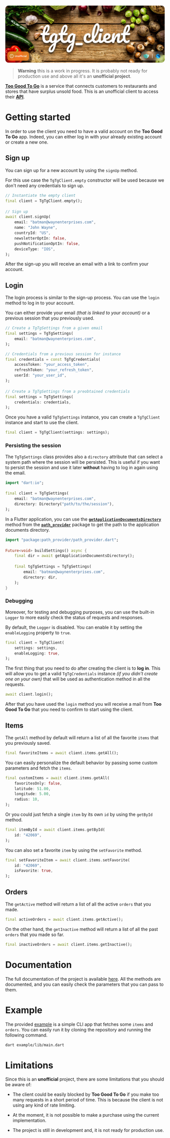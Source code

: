 ![alt Banner of the tgtg_client project](https://raw.githubusercontent.com/Azzeccagarbugli/tgtg_client/main/assets/banner.png)

> **Warning**
> this is a work in progress. It is probably not ready for production use and above all it's an **unofficial project**.

[**Too Good To Go**](https://toogoodtogo.com/en-us) is a service that connects customers to restaurants and stores that have surplus unsold food. This is an unofficial client to access their [**API**](https://apptoogoodtogo.com/swagger-ui.html).

# Getting started

In order to use the client you need to have a valid account on the **Too Good To Go** app. Indeed, you can either log in with your already existing account or create a new one.

## Sign up

You can sign up for a new account by using the `signUp` method.

For this use case the `TgTgClient.empty` constructor will be used because we don't need any credentials to sign up.

```dart
// Instantiate the empty client
final client = TgTgClient.empty();

// Sign up
await client.signUp(
    email: "batman@waynenterprises.com",
    name: "John Wayne",
    countryId: "US",
    newsletterOptIn: false,
    pushNotificationOptIn: false,
    deviceType: "IOS",
);
```

After the sign-up you will receive an email with a link to confirm your account.

## Login

The login process is similar to the sign-up process. You can use the `login` method to log in to your account.

You can either provide your email _(that is linked to your account)_ or a previous session that you previously used.

```dart
// Create a TgTgSettings from a given email
final settings = TgTgSettings(
    email: "batman@waynenterprises.com",
);
```

```dart
// Credentials from a previous session for instance
final credentials = const TgTgCredentials(
    accessToken: "your_access_token",
    refreshToken: "your_refresh_token",
    userId: "your_user_id",
);

// Create a TgTgSettings from a preobtained credentials
final settings = TgTgSettings(
    credentials: credentials,
);
```

Once you have a valid `TgTgSettings` instance, you can create a `TgTgClient` instance and start to use the client.

```dart
final client = TgTgClient(settings: settings);
```

### Persisting the session

The `TgTgSettings` class provides also a `directory` attribute that can select a system path where the session will be persisted. This is useful if you want to persist the session and use it later **without** having to log in again using the email.

```dart
import "dart:io";

final client = TgTgSettings(
    email: "batman@waynenterprises.com",
    directory: Directory("path/to/the/session"),
);
```

In a Flutter application, you can use the [**`getApplicationDocumentsDirectory`**](https://pub.dev/documentation/path_provider/latest/path_provider/getApplicationDocumentsDirectory.html) method from the [**`path_provider`**](https://pub.dev/packages/path_provider) package to get the path to the application documents directory.

```dart
import "package:path_provider/path_provider.dart";

Future<void> buildSettings() async {
    final dir = await getApplicationDocumentsDirectory();

    final tgTgSettings = TgTgSettings(
        email: "batman@waynenterprises.com",
        directory: dir,
    );
}
```

### Debugging

Moreover, for testing and debugging purposes, you can use the built-in `Logger` to more easily check the status of requests and responses.

By default, the `Logger` is disabled. You can enable it by setting the `enableLogging` property to `true`.

```dart
final client = TgTgClient(
    settings: settings,
    enableLogging: true,
);
```

The first thing that you need to do after creating the client is to **log in**. This will allow you to get a valid `TgTgCredentials` instance _(if you didn't create one on your own)_ that will be used as authentication method in all the requests.

```dart
await client.login();
```

After that you have used the `login` method you will receive a mail from **Too Good To Go** that you need to confirm to start using the client.

## Items

The `getAll` method by default will return a list of all the favorite `items` that you previously saved.

```dart
final favoriteItems = await client.items.getAll();
```

You can easily personalize the default behavior by passing some custom parameters and fetch the `items`.

```dart
final customItems = await client.items.getAll(
    favoritesOnly: false,
    latitude: 51.00,
    longitude: 5.00,
    radius: 10,
);
```

Or you could just fetch a single `item` by its own `id` by using the `getById` method.

```dart
final itemById = await client.items.getById(
    id: "42069",
);
```

You can also set a favorite `item` by using the `setFavorite` method.

```dart
final setFavoriteItem = await client.items.setFavorite(
    id: "42069",
    isFavorite: true,
);
```

## Orders

The `getActive` method will return a list of all the active `orders` that you made.

```dart
final activeOrders = await client.items.getActive();
```

On the other hand, the `getInactive` method will return a list of all the past `orders` that you made so far.

```dart
final inactiveOrders = await client.items.getInactive();
```

# Documentation

The full documentation of the project is available [here](https://pub.dev/documentation/tgtg_client/latest/). All the methods are documented, and you can easily check the parameters that you can pass to them.

# Example

The provided [example](https://github.com/Azzeccagarbugli/tgtg_client/blob/main/example/lib/main.dart) is a simple CLI app that fetches some `items` and `orders`. You can easily run it by cloning the repository and running the following command.

```bash
dart example/lib/main.dart
```

# Limitations

Since this is an **unofficial** project, there are some limitations that you should be aware of:

- The client could be easily blocked by **Too Good To Go** if you make too many requests in a short period of time. This is because the client is not using any kind of rate limiting.

- At the moment, it is not possible to make a purchase using the current implementation.

- The project is still in development and, it is not ready for production use.
